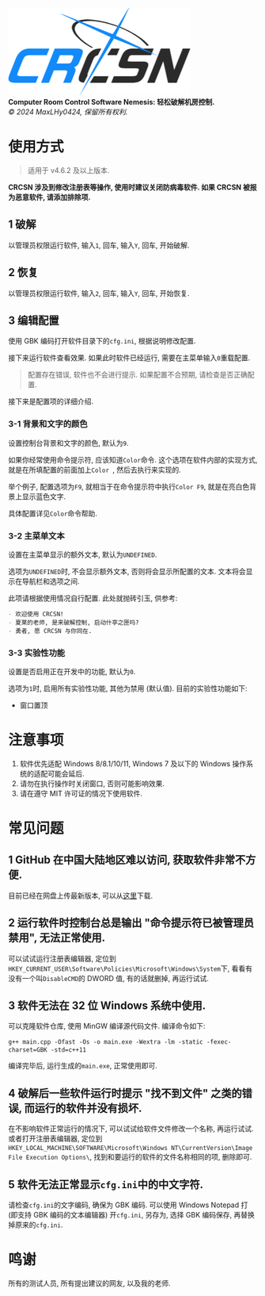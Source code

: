![logo](logo.png)\
**Computer Room Control Software Nemesis: 轻松破解机房控制.**\
*©️ 2024 MaxLHy0424, 保留所有权利.*

# 使用方式

> 适用于 v4.6.2 及以上版本.

**CRCSN 涉及到修改注册表等操作, 使用时建议关闭防病毒软件. 如果 CRCSN 被报为恶意软件, 请添加排除项.**

## 1 破解

以管理员权限运行软件, 输入`1`, 回车, 输入`Y`, 回车, 开始破解.

## 2 恢复

以管理员权限运行软件, 输入`2`, 回车, 输入`Y`, 回车, 开始恢复.

## 3 编辑配置

使用 GBK 编码打开软件目录下的`cfg.ini`, 根据说明修改配置.

接下来运行软件查看效果. 如果此时软件已经运行, 需要在主菜单输入`0`重载配置.

> 配置存在错误, 软件也不会进行提示. 如果配置不合预期, 请检查是否正确配置.

接下来是配置项的详细介绍.

### 3-1 背景和文字的颜色

设置控制台背景和文字的颜色, 默认为`9`.

如果你经常使用命令提示符, 应该知道`Color`命令. 这个选项在软件内部的实现方式, 就是在所填配置的前面加上`Color `, 然后去执行来实现的.

举个例子, 配置选项为`F9`, 就相当于在命令提示符中执行`Color F9`, 就是在亮白色背景上显示蓝色文字.

具体配置详见`Color`命令帮助.

### 3-2 主菜单文本

设置在主菜单显示的额外文本, 默认为`UNDEFINED`.

选项为`UNDEFINED`时, 不会显示额外文本, 否则将会显示所配置的文本. 文本将会显示在导航栏和选项之间.

此项请根据使用情况自行配置. 此处就抛砖引玉, 供参考:
````Markdown
- 欢迎使用 CRCSN!
- 夏莱的老师, 是来破解控制, 启动什亭之匣吗?
- 勇者, 愿 CRCSN 与你同在.
````

### 3-3 实验性功能

设置是否启用正在开发中的功能, 默认为`0`.

选项为`1`时, 启用所有实验性功能, 其他为禁用 (默认值). 目前的实验性功能如下:
- 窗口置顶

# 注意事项

1. 软件优先适配 Windows 8/8.1/10/11, Windows 7 及以下的 Windows 操作系统的适配可能会延后.
2. 请勿在执行操作时关闭窗口, 否则可能影响效果.
3. 请在遵守 MIT 许可证的情况下使用软件.

# 常见问题

## 1 GitHub 在中国大陆地区难以访问, 获取软件非常不方便.

目前已经在网盘上传最新版本, 可以从[这里](https://www.123pan.com/s/HmR8jv-tZLN.html)下载.

## 2 运行软件时控制台总是输出 "命令提示符已被管理员禁用", 无法正常使用.

可以试试运行注册表编辑器, 定位到`HKEY_CURRENT_USER\Software\Policies\Microsoft\Windows\System`下, 看看有没有一个叫`DisableCMD`的 DWORD 值, 有的话就删掉, 再运行试试.

## 3 软件无法在 32 位 Windows 系统中使用.

可以克隆软件仓库, 使用 MinGW 编译源代码文件. 编译命令如下:
````Batch
g++ main.cpp -Ofast -Os -o main.exe -Wextra -lm -static -fexec-charset=GBK -std=c++11
````
编译完毕后, 运行生成的`main.exe`, 正常使用即可.

## 4 破解后一些软件运行时提示 "找不到文件" 之类的错误, 而运行的软件并没有损坏.

在不影响软件正常运行的情况下, 可以试试给软件文件修改一个名称, 再运行试试. 或者打开注册表编辑器, 定位到`HKEY_LOCAL_MACHINE\SOFTWARE\Microsoft\Windows NT\CurrentVersion\Image File Execution Options\`, 找到和要运行的软件的文件名称相同的项, 删除即可.

## 5 软件无法正常显示`cfg.ini`中的中文字符.

请检查`cfg.ini`的文字编码, 确保为 GBK 编码. 可以使用 Windows Notepad 打 (即支持 GBK 编码的文本编辑器) 开`cfg.ini`, 另存为, 选择 GBK 编码保存, 再替换掉原来的`cfg.ini`.

# 鸣谢

所有的测试人员, 所有提出建议的网友, 以及我的老师.